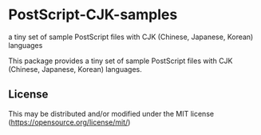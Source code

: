 PostScript-CJK-samples
======================
a tiny set of sample PostScript files with CJK (Chinese, Japanese, Korean) languages


This package provides a tiny set of sample PostScript files with CJK (Chinese, Japanese, Korean) languages.


## License

This may be distributed and/or modified under the MIT license (https://opensource.org/license/mit/)
